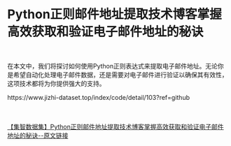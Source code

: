 <h1>Python正则邮件地址提取技术博客掌握高效获取和验证电子邮件地址的秘诀</h1><br /><p>在本文中，我们将探讨如何使用Python正则表达式来提取电子邮件地址。无论你是希望自动化处理电子邮件数据，还是需要对电子邮件进行验证以确保其有效性，这项技术都将为你提供强大的支持。</p><p>https://www.jizhi-dataset.top/index/code/detail/103?ref=github</p><br /><br /><a href="https://www.jizhi-dataset.top/index/code/detail/103?ref=github" target="_blank">【集智数据集】Python正则邮件地址提取技术博客掌握高效获取和验证电子邮件地址的秘诀--原文链接</a>